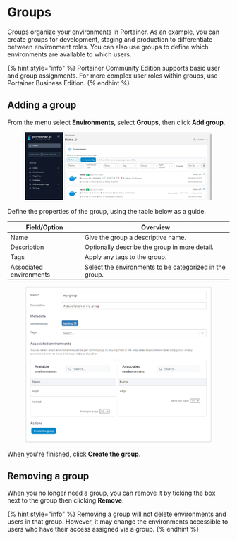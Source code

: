 # Groups

Groups organize your environments in Portainer. As an example, you can create groups for development, staging and production to differentiate between environment roles. You can also use groups to define which environments are available to which users.

{% hint style="info" %}
Portainer Community Edition supports basic user and group assignments. For more complex user roles within groups, use Portainer Business Edition.
{% endhint %}

## Adding a group

From the menu select **Environments**, select **Groups**, then click **Add group**.&#x20;

<figure><img src="../../.gitbook/assets/2.15-settings-env-groups-add.gif" alt=""><figcaption></figcaption></figure>

Define the properties of the group, using the table below as a guide.

| Field/Option            | Overview                                                |
| ----------------------- | ------------------------------------------------------- |
| Name                    | Give the group a descriptive name.                      |
| Description             | Optionally describe the group in more detail.           |
| Tags                    | Apply any tags to the group.                            |
| Associated environments | Select the environments to be categorized in the group. |

<figure><img src="../../.gitbook/assets/2.15-settings-env-groups-add.png" alt=""><figcaption></figcaption></figure>

When you're finished, click **Create the group**.

## Removing a group

When you no longer need a group, you can remove it by ticking the box next to the group then clicking **Remove**.

{% hint style="info" %}
Removing a group will not delete environments and users in that group. However, it may change the environments accessible to users who have their access assigned via a group.
{% endhint %}
